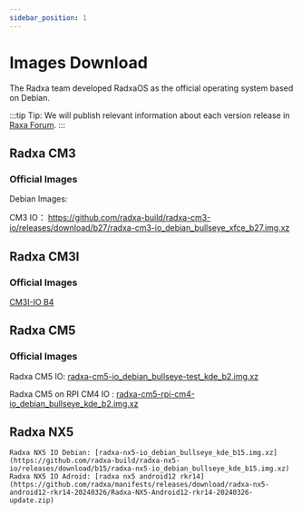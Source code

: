 ```yaml
---
sidebar_position: 1
---
```


# Images Download

The Radxa team developed RadxaOS as the official operating system based on Debian.

:::tip
Tip: We will publish relevant information about each version release in [Raxa Forum](https://forum.radxa.com/).
:::

<Tabs queryString="model">
<TabItem value="Radxa CM3">

## Radxa CM3

### Official Images

Debian Images:

CM3 IO： https://github.com/radxa-build/radxa-cm3-io/releases/download/b27/radxa-cm3-io_debian_bullseye_xfce_b27.img.xz

</TabItem>
<TabItem value="Radxa CM3I">

## Radxa CM3I

### Official Images

[CM3I-IO B4](https://github.com/radxa-build/radxa-cm3i-io/releases/download/b4/radxa-cm3i-io_debian_bullseye_xfce_b4.img.xz)

</TabItem>

<TabItem value="Radxa CM5">

## Radxa CM5

### Official Images

Radxa CM5 IO: [radxa-cm5-io_debian_bullseye-test_kde_b2.img.xz](https://github.com/radxa-build/radxa-cm5-io/releases/download/b2/radxa-cm5-io_debian_bullseye_kde_b2.img.xz)

Radxa CM5 on RPI CM4 IO : [radxa-cm5-rpi-cm4-io_debian_bullseye_kde_b2.img.xz](https://github.com/radxa-build/radxa-cm5-rpi-cm4-io/releases/download/b2/radxa-cm5-rpi-cm4-io_debian_bullseye_kde_b2.img.xz)

</TabItem>

<TabItem value="Radxa NX5">

## Radxa NX5

    Radxa NX5 IO Debian: [radxa-nx5-io_debian_bullseye_kde_b15.img.xz](https://github.com/radxa-build/radxa-nx5-io/releases/download/b15/radxa-nx5-io_debian_bullseye_kde_b15.img.xz)
    Radxa NX5 IO Adroid: [radxa nx5 android12 rkr14](https://github.com/radxa/manifests/releases/download/radxa-nx5-android12-rkr14-20240326/Radxa-NX5-Android12-rkr14-20240326-update.zip)

</TabItem>
</Tabs>
